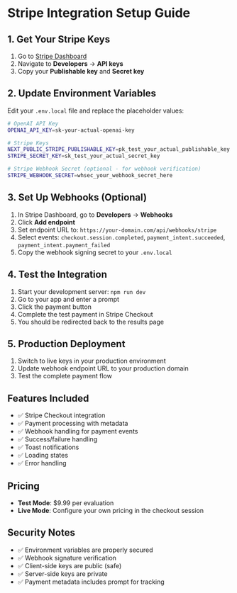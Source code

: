 # Stripe Integration Setup Guide

## 1. Get Your Stripe Keys

1. Go to [Stripe Dashboard](https://dashboard.stripe.com/)
2. Navigate to **Developers** → **API keys**
3. Copy your **Publishable key** and **Secret key**

## 2. Update Environment Variables

Edit your `.env.local` file and replace the placeholder values:

```bash
# OpenAI API Key
OPENAI_API_KEY=sk-your-actual-openai-key

# Stripe Keys
NEXT_PUBLIC_STRIPE_PUBLISHABLE_KEY=pk_test_your_actual_publishable_key
STRIPE_SECRET_KEY=sk_test_your_actual_secret_key

# Stripe Webhook Secret (optional - for webhook verification)
STRIPE_WEBHOOK_SECRET=whsec_your_webhook_secret_here
```

## 3. Set Up Webhooks (Optional)

1. In Stripe Dashboard, go to **Developers** → **Webhooks**
2. Click **Add endpoint**
3. Set endpoint URL to: `https://your-domain.com/api/webhooks/stripe`
4. Select events: `checkout.session.completed`, `payment_intent.succeeded`, `payment_intent.payment_failed`
5. Copy the webhook signing secret to your `.env.local`

## 4. Test the Integration

1. Start your development server: `npm run dev`
2. Go to your app and enter a prompt
3. Click the payment button
4. Complete the test payment in Stripe Checkout
5. You should be redirected back to the results page

## 5. Production Deployment

1. Switch to live keys in your production environment
2. Update webhook endpoint URL to your production domain
3. Test the complete payment flow

## Features Included

- ✅ Stripe Checkout integration
- ✅ Payment processing with metadata
- ✅ Webhook handling for payment events
- ✅ Success/failure handling
- ✅ Toast notifications
- ✅ Loading states
- ✅ Error handling

## Pricing

- **Test Mode**: $9.99 per evaluation
- **Live Mode**: Configure your own pricing in the checkout session

## Security Notes

- ✅ Environment variables are properly secured
- ✅ Webhook signature verification
- ✅ Client-side keys are public (safe)
- ✅ Server-side keys are private
- ✅ Payment metadata includes prompt for tracking 